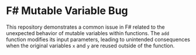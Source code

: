 # F# Mutable Variable Bug

This repository demonstrates a common issue in F# related to the unexpected behavior of mutable variables within functions. The `add` function modifies its input parameters, leading to unintended consequences when the original variables `x` and `y` are reused outside of the function.